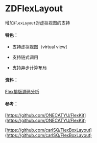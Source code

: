 # ZDFlexLayout

增加`FlexLayout`对虚拟视图的支持

#### 特色：

+ 支持虚拟视图（virtual view）

+ 支持链式调用

+ 支持异步计算布局

#### 资料：

[Flex排版源码分析](https://juejin.im/post/5ad1c4a8f265da2389262828)

#### 参考：

[https://github.com/ONECATYU/FlexKit](https://github.com/ONECATYU/FlexKit)

[https://github.com/carlSQ/FlexBoxLayout](https://github.com/carlSQ/FlexBoxLayout)
